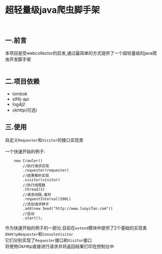 # 超轻量级java爬虫脚手架<br><br>

## 一.前言<br>
本项目是受webcollector的启发,通过最简单的方式提供了一个超轻量级的java爬虫开发脚手架<br><br>

## 二.项目依赖<br>
<ul>
    <li>lombok</li>
    <li>slf4j-api</li>
    <li>log4j2</li>
    <li>okhttp(可选)</li>
</ul>

## 三.使用<br>
自定义````Requester````和````Visitor````的接口实现类<br><br>
一个快速开始的例子:<br>
````
    new Crawler()
        //执行请求实现
        .requester(requester)
        //结果解析实现
        .visitor(visitor)
        //执行线程数
        .thread(3)
        //请求间隔,毫秒
        .requestInterval(200L)
        //添加请求种子
        .add(new Seed("http://www.luoyifan.com"))
        //启动
        .start();
````
作为快速开始的例子的一部分,目前在````extend````模块中提供了2个基础的实现类<br>
````OkHttpRequester````和````ConsoleVisitor````<br>
它们分别实现了````Requester````接口和````Visitor````接口<br>
将使用OkHttp直接进行请求并将返回结果打印在控制台中